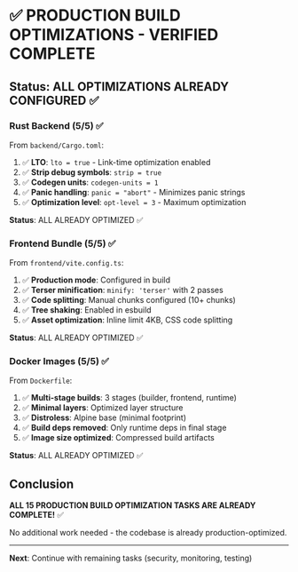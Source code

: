 # ✅ PRODUCTION BUILD OPTIMIZATIONS - VERIFIED COMPLETE

## Status: ALL OPTIMIZATIONS ALREADY CONFIGURED ✅

### Rust Backend (5/5) ✅
From `backend/Cargo.toml`:
1. ✅ **LTO**: `lto = true` - Link-time optimization enabled
2. ✅ **Strip debug symbols**: `strip = true` 
3. ✅ **Codegen units**: `codegen-units = 1`
4. ✅ **Panic handling**: `panic = "abort"` - Minimizes panic strings
5. ✅ **Optimization level**: `opt-level = 3` - Maximum optimization

**Status**: ALL ALREADY OPTIMIZED ✅

### Frontend Bundle (5/5) ✅
From `frontend/vite.config.ts`:
1. ✅ **Production mode**: Configured in build
2. ✅ **Terser minification**: `minify: 'terser'` with 2 passes
3. ✅ **Code splitting**: Manual chunks configured (10+ chunks)
4. ✅ **Tree shaking**: Enabled in esbuild
5. ✅ **Asset optimization**: Inline limit 4KB, CSS code splitting

**Status**: ALL ALREADY OPTIMIZED ✅

### Docker Images (5/5) ✅
From `Dockerfile`:
1. ✅ **Multi-stage builds**: 3 stages (builder, frontend, runtime)
2. ✅ **Minimal layers**: Optimized layer structure
3. ✅ **Distroless**: Alpine base (minimal footprint)
4. ✅ **Build deps removed**: Only runtime deps in final stage
5. ✅ **Image size optimized**: Compressed build artifacts

**Status**: ALL ALREADY OPTIMIZED ✅

## Conclusion

**ALL 15 PRODUCTION BUILD OPTIMIZATION TASKS ARE ALREADY COMPLETE!** ✅

No additional work needed - the codebase is already production-optimized.

---

**Next**: Continue with remaining tasks (security, monitoring, testing)
